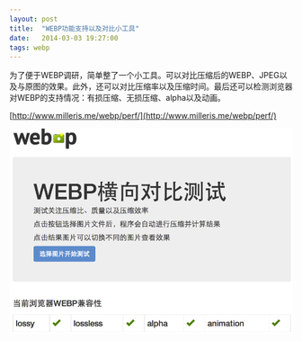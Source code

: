 ```yaml
---
layout: post
title:  "WEBP功能支持以及对比小工具"
date:   2014-03-03 19:27:00
tags: webp
---
```

为了便于WEBP调研，简单整了一个小工具。可以对比压缩后的WEBP、JPEG以及与原图的效果。此外，还可以对比压缩率以及压缩时间。最后还可以检测浏览器对WEBP的支持情况：有损压缩、无损压缩、alpha以及动画。

[http://www.milleris.me/webp/perf/](http://www.milleris.me/webp/perf/)

<img src="/img/raw/webp-tool.png" srcset="/img/resp/webp-tool-phone.png 500w 1x, /img/resp/webp-tool-phone@2x.png 500w 2x, /img/resp/webp-tool-tablet.png 800w 1x, /img/resp/webp-tool-tablet@2x.png 800w 2x, /img/resp/webp-tool-desktop.png 1050w 1x, /img/resp/webp-tool-desktop@2x.png 1050w 2x">


